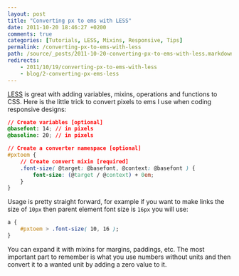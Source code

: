 ```yaml
---
layout: post
title: "Converting px to ems with LESS"
date: 2011-10-20 18:46:27 +0200
comments: true
categories: [Tutorials, LESS, Mixins, Responsive, Tips]
permalink: /converting-px-to-ems-with-less
path: /source/_posts/2011-10-20-converting-px-to-ems-with-less.markdown
redirects:
    - 2011/10/19/converting-px-to-ems-with-less
    - blog/2-converting-px-ems-less
---
```


[LESS][less] is great with adding variables, mixins, operations and functions to CSS. Here is the little trick to convert pixels to ems I use when coding responsive designs:

<!-- more -->

``` css Mixin for converting px to em
// Create variables [optional]
@basefont: 14; // in pixels
@baseline: 20; // in pixels

// Create a converter namespace [optional]
#pxtoem {
    // Create convert mixin [required]
    .font-size( @target: @basefont, @context: @basefont ) {
        font-size: (@target / @context) + 0em;
    }
}
```

Usage is pretty straight forward, for example if you want to make links the size of `10px` then parent element font size is `16px` you will use:

``` css Usage of mixin
a {
    #pxtoem > .font-size( 10, 16 );
}
```

You can expand it with mixins for margins, paddings, etc. The most important part to remember is what you use numbers without units and then convert it to a wanted unit by adding a zero value to it.

[less]: http://lesscss.org
